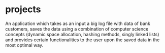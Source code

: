 # projects
An application which takes as an input a big log file with data of bank customers, saves the data using
a combination of computer science concepts (dynamic space allocation, hashing methods, singly
linked lists) and provides certain functionalities to the user upon the saved data in the most optimal
way.
